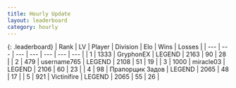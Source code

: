 ```yaml
---
title: Hourly Update
layout: leaderboard
category: hourly
---
```


{: .leaderboard}
| Rank | LV | Player | Division | Elo | Wins | Losses |
| --- | --- | --- | --- | --- | --- | --- |
| <span data-change="0">1</span> | 1333 | <span title="ID: 315148">GryphonEX</span> | LEGEND | <span data-change="-12">2163</span> | <span data-change="0">90</span> | <span data-change="1">28</span> |
| <span data-change="1">2</span> | 479 | <span title="ID: 188640">username765</span> | LEGEND | <span data-change="8">2108</span> | <span data-change="1">51</span> | <span data-change="0">19</span> |
| <span data-change="-1">3</span> | 1000 | <span title="ID: 416373">miracle03</span> | LEGEND | <span data-change="0">2106</span> | <span data-change="0">60</span> | <span data-change="0">23</span> |
| <span data-change="0">4</span> | 98 | <span title="ID: 612521">Прапорщик Задов</span> | LEGEND | <span data-change="0">2065</span> | <span data-change="0">48</span> | <span data-change="0">17</span> |
| <span data-change="2">5</span> | 921 | <span title="ID: 112242">Victinifire</span> | LEGEND | <span data-change="23">2065</span> | <span data-change="6">55</span> | <span data-change="2">26</span> |